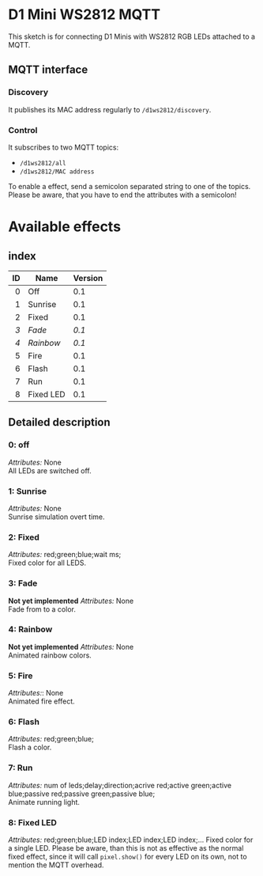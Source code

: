 # D1 Mini WS2812 MQTT
This sketch is for connecting D1 Minis with WS2812 RGB LEDs attached to a MQTT.

## MQTT interface
### Discovery
It publishes its MAC address regularly to `/d1ws2812/discovery`.

### Control
It subscribes to two MQTT topics:
* `/d1ws2812/all`
* `/d1ws2812/MAC address`

To enable a effect, send a semicolon separated string to one of the topics. Please be aware, that you have to end the attributes with a semicolon!

# Available effects
## index
| ID | Name      | Version |
|---:|-----------|---------|
|  0 | Off       | 0.1     |
|  1 | Sunrise   | 0.1     |
|  2 | Fixed     | 0.1     |
| *3*| *Fade*    | *0.1*   |
| *4*|*Rainbow*  | *0.1*   |
|  5 | Fire      | 0.1     |
|  6 | Flash     | 0.1     |
|  7 | Run       | 0.1     |
|  8 | Fixed LED | 0.1     |

## Detailed description
### 0: off
*Attributes:* None  
All LEDs are switched off.

### 1: Sunrise
*Attributes:* None  
Sunrise simulation overt time.

### 2: Fixed
*Attributes:*  red;green;blue;wait ms;  
Fixed color for all LEDS.

### 3: Fade
**Not yet implemented**
*Attributes:* None  
Fade from to a color.

### 4: Rainbow
**Not yet implemented**
*Attributes:* None  
Animated rainbow colors.

### 5: Fire
*Attributes:*: None  
Animated fire effect.

### 6: Flash
*Attributes:* red;green;blue;  
Flash a color.

### 7: Run
*Attributes:* num of leds;delay;direction;acrive red;active green;active blue;passive red;passive green;passive blue;  
Animate running light.

### 8: Fixed LED
*Attributes:* red;green;blue;LED index;LED index;LED index;...
Fixed color for a single LED. Please be aware, than this is not as effective as the normal fixed effect, since it will call `pixel.show()` for every LED on its own, not to mention the MQTT overhead.
